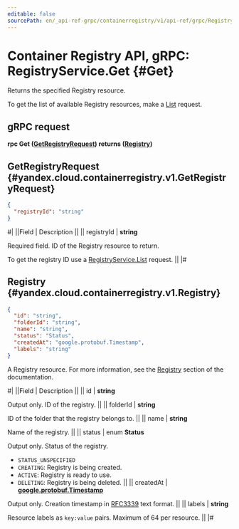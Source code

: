 ```yaml
---
editable: false
sourcePath: en/_api-ref-grpc/containerregistry/v1/api-ref/grpc/Registry/get.md
---
```


# Container Registry API, gRPC: RegistryService.Get {#Get}

Returns the specified Registry resource.

To get the list of available Registry resources, make a [List](/docs/container-registry/api-ref/grpc/Registry/list#List) request.

## gRPC request

**rpc Get ([GetRegistryRequest](#yandex.cloud.containerregistry.v1.GetRegistryRequest)) returns ([Registry](#yandex.cloud.containerregistry.v1.Registry))**

## GetRegistryRequest {#yandex.cloud.containerregistry.v1.GetRegistryRequest}

```json
{
  "registryId": "string"
}
```

#|
||Field | Description ||
|| registryId | **string**

Required field. ID of the Registry resource to return.

To get the registry ID use a [RegistryService.List](/docs/container-registry/api-ref/grpc/Registry/list#List) request. ||
|#

## Registry {#yandex.cloud.containerregistry.v1.Registry}

```json
{
  "id": "string",
  "folderId": "string",
  "name": "string",
  "status": "Status",
  "createdAt": "google.protobuf.Timestamp",
  "labels": "string"
}
```

A Registry resource. For more information, see the [Registry](/docs/container-registry/concepts/registry) section of the documentation.

#|
||Field | Description ||
|| id | **string**

Output only. ID of the registry. ||
|| folderId | **string**

ID of the folder that the registry belongs to. ||
|| name | **string**

Name of the registry. ||
|| status | enum **Status**

Output only. Status of the registry.

- `STATUS_UNSPECIFIED`
- `CREATING`: Registry is being created.
- `ACTIVE`: Registry is ready to use.
- `DELETING`: Registry is being deleted. ||
|| createdAt | **[google.protobuf.Timestamp](https://developers.google.com/protocol-buffers/docs/reference/google.protobuf#timestamp)**

Output only. Creation timestamp in [RFC3339](https://www.ietf.org/rfc/rfc3339.txt) text format. ||
|| labels | **string**

Resource labels as `key:value` pairs. Maximum of 64 per resource. ||
|#